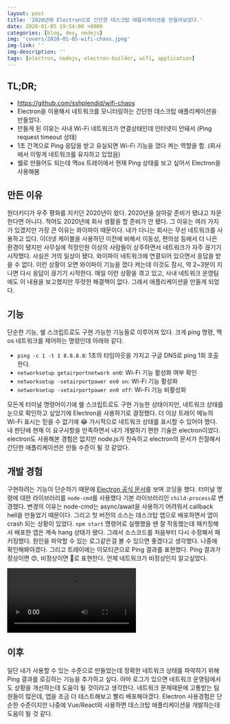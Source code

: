 ```yaml
---
layout: post
title: '2020년에 Electron으로 간단한 데스크탑 애플리케이션을 만들어보았다.'
date: 2020-01-05 19:54:00 +0900
categories: [blog, dev, nodejs]
img: 'covers/2020-01-05-wifi-chaos.jpeg'
img-link: ''
img-description: ''
tags: [electron, nodejs, electron-builder, wifi, application]
---
```


## TL;DR;

* https://github.com/sshplendid/wifi-chaos
* Electron을 이용해서 네트워크를 모니터링하는 간단한 데스크탑 애플리케이션을 만들었다.
* 만들게 된 이유는 사내 Wi-Fi 네트워크가 연결상태인데 인터넷이 안돼서 (Ping request timeout 상태)
* 1초 간격으로 Ping 응답을 받고 유실되면 Wi-Fi 기능을 껐다 켜는 역할을 함. (회사에서 이렇게 네트워크를 유지하고 있었음)
* 쉘로 만들어도 되는데 맥os 트레이에서 현재 Ping 상태를 보고 싶어서 Electron을 사용해봄

## 만든 이유

원더키디가 우주 평화를 지키던 2020년이 왔다. 2020년을 살아갈 준비가 됐냐고 자문한다면 아니다. 적어도 2020년에 회사 생활을 할 준비가 안 됐다. 그 이유는 여러 가지가 있겠지만 가장 큰 이유는 와이파이 때문이다. 내가 다니는 회사는 무선 네트워크를 사용하고 있다. 이더넷 케이블을 사용하던 이전에 비해서 이동성, 편의성 등에서 더 나은 환경이 됐지만 사무실에 적정인원 이상의 사람들이 상주하면서 네트워크가 자주 끊기기 시작했다. 사실은 거의 일상이 됐다. 와이파이 네트워크에 연결되어 있으면서 응답을 받을 수 없다. 이런 상황이 오면 와이파이 기능을 껐다 켜는데 이것도 잠시, 약 2~3분이 지나면 다시 응답이 끊기기 시작한다. 매일 이런 상황을 겪고 있고, 사내 네트워크 운영팀에도 이 내용을 보고했지만 뚜렷한 해결책이 없다. 그래서 애플리케이션을 만들게 되었다.

## 기능

단순한 기능, 쉘 스크립트로도 구현 가능한 기능들로 이루어져 있다. 크게 ping 명령, 맥os 네트워크를 제어하는 명령인데 아래와 같다.

* `ping -c 1 -t 1 8.8.8.8`: 1초의 타임아웃을 가지고 구글 DNS로 ping 1회 호출한다.
* `networksetup getairportnetwork en0`: Wi-Fi 기능 활성화 여부 확인
* `networksetup -setairportpower en0 on`: Wi-Fi 기능 활성화
* `networksetup -setairportpower en0 off`: Wi-Fi 기능 비활성화

모든게 터미널 명령어이기에 쉘 스크립트로도 구현 가능한 상태이지만, 네트워크 상태를 눈으로 확인하고 싶었기에 Electron을 사용하기로 결정했다. 더 이상 트레이 메뉴의 Wi-Fi 표시는 믿을 수 없기에 😂 가시적으로 네트워크 상태를 표시할 수 있어야 했다. 내 판단에 현재 이 요구사항을 만족하면서 내가 개발하기 편한 기술은 electron이었다. electron도 사용해본 경험은 없지만 node.js가 친숙하고 electron의 문서가 친절해서 간단한 애플리케이션은 만들 수준이 될 것 같았다.

## 개발 경험

구현하려는 기능이 단순하기 때문에 [Electron 공식 문서](https://electronjs.org/docs)를 보며 코딩을 했다. 터미널 명령에 대한 라이브러리를 `node-cmd`를 사용했다 기본 라이브러리인 `child-process`로 변경했다. 변경의 이유는 node-cmd는 async/await을 사용하기 어려워서 callback hell을 만들었기 때문이다. 그리고 첫 버전의 소스는 데스크탑 앱으로 배포하면서 앱이 crash 되는 상황이 있었다. `npm start` 명령어로 실행했을 땐 잘 작동했는데 패키징해서 배포한 앱은 계속 hang 상태가 됐다. 그래서 소스코드를 처음부터 다시 수정해서 패키징했다. 원인을 파악할 수 있는 로그같은걸 볼 수 있으면 좋겠다고 생각했다. 나중에 확인해봐야겠다. 그리고 트레이에는 이모티콘으로 Ping 결과를 표현했다. Ping 결과가 정상이면 😍, 비정상이면 🤬로 표현한다. 언제 네트워크가 비정상인지 알고싶었다.

<video controls >
    <source src="{{site.baseurl}}/static/images/posts/2020-01-05-wifi-chaos/wifi-chaos.mp4"
            type="video/mp4">
    Sorry, your browser doesn't support embedded videos.
</video>

## 이후

일단 내가 사용할 수 있는 수준으로 만들었는데 정확한 네트워크 상태를 파악하기 위해 Ping 결과를 로깅하는 기능을 추가하고 싶다. 아마 로그가 있으면 네트워크 운영팀에서도 상황을 개선하는데 도움이 될 것이라고 생각한다. 네트워크 문제때문에 고통받는 팀원들이 많은데, 앱을 조금 더 테스트해보고 빨리 배포해야겠다. Electron 사용경험은 단순한 수준이지만 나중에 Vue/React와 사용하면 데스크탑 애플리케이션을 개발하는데 도움이 될 것 같다.
